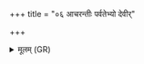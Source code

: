 +++
title = "०६ आचरन्तीः पर्वतेभ्यो देवीर्"

+++
<details><summary>मूलम् (GR)</summary>

आचरन्तीः पर्वतेभ्यो  
देवीर् देवेभ्यस् परि ।  
आपो यम् अद्य प्रापन्  
न स रिष्याति पूरुषः ॥
</details>